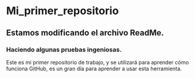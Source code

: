 # Mi_primer_repositorio

## Estamos modificando el archivo ReadMe.

### Haciendo algunas pruebas ingeniosas.

Este es mi primer repositorio de trabajo, y se utilizará para aprender cómo funciona GitHub, es un gran día para aprender a usar esta herramienta.